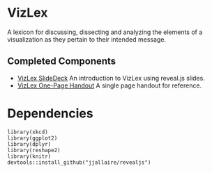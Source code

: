 # VizLex
A lexicon for discussing, dissecting and analyzing the elements of a visualization as they pertain to their intended message.

## Completed Components
* [VizLex SlideDeck](https://rawgit.com/dimagor/VizLex/master/presentation/VizLex-Presentation.html) An introduction to VizLex using reveal.js slides.
* [VizLex One-Page Handout](https://rawgit.com/dimagor/VizLex/master/handout/VizLex-Handout.pdf) A single page handout for reference.


# Dependencies
```
library(xkcd)
library(ggplot2)
library(dplyr)
library(reshape2)
library(knitr)
devtools::install_github("jjallaire/revealjs")

```